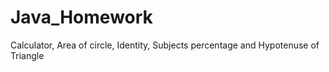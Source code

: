 # Java_Homework
Calculator, Area of circle, Identity, Subjects percentage and Hypotenuse of Triangle 
